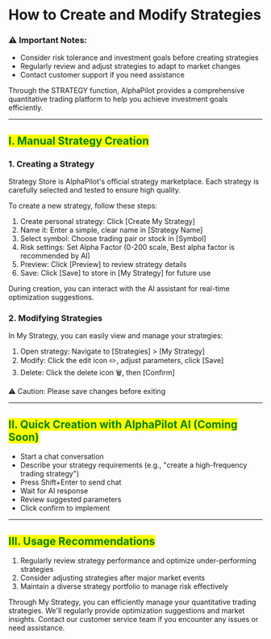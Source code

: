 # How to Create and Modify Strategies

### ⚠️ Important Notes:

* Consider risk tolerance and investment goals before creating strategies
* Regularly review and adjust strategies to adapt to market changes
* Contact customer support if you need assistance

Through the STRATEGY function, AlphaPilot provides a comprehensive quantitative trading platform to help you achieve investment goals efficiently.

***

## <mark style="color:green;">I. Manual Strategy Creation</mark>

### 1. Creating a Strategy

Strategy Store is AlphaPilot's official strategy marketplace. Each strategy is carefully selected and tested to ensure high quality.

To create a new strategy, follow these steps:

1. Create personal strategy: Click \[Create My Strategy]
2. Name it: Enter a simple, clear name in \[Strategy Name]
3. Select symbol: Choose trading pair or stock in \[Symbol]
4. Risk settings: Set Alpha Factor (0-200 scale, Best alpha factor is recommended by AI)
5. Preview: Click \[Preview] to review strategy details
6. Save: Click \[Save] to store in \[My Strategy] for future use

During creation, you can interact with the AI assistant for real-time optimization suggestions.



### 2. Modifying Strategies

In My Strategy, you can easily view and manage your strategies:

1. Open strategy: Navigate to \[Strategies] > \[My Strategy]
2. Modify: Click the edit icon ✏️, adjust parameters, click \[Save]
3. Delete: Click the delete icon 🗑️, then \[Confirm]

⚠️ Caution: Please save changes before exiting

***

## <mark style="color:green;">II. Quick Creation with AlphaPilot AI (Coming Soon)</mark>

* Start a chat conversation&#x20;
* Describe your strategy requirements (e.g., "create a high-frequency trading strategy")
* Press Shift+Enter to send chat
* Wait for AI response&#x20;
* Review suggested parameters&#x20;
* Click confirm to implement

***

## <mark style="color:green;">III. Usage Recommendations</mark>

1. Regularly review strategy performance and optimize under-performing strategies
2. Consider adjusting strategies after major market events
3. Maintain a diverse strategy portfolio to manage risk effectively

Through My Strategy, you can efficiently manage your quantitative trading strategies. We'll regularly provide optimization suggestions and market insights. Contact our customer service team if you encounter any issues or need assistance.











